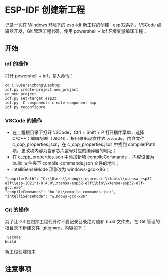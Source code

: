 # ESP-IDF 创建新工程

记录一次在 Windows 环境下的 esp-idf 新工程的创建：esp32系列，VSCode 编辑器开发，Git 管理工程代码，使用 powershell + idf 环境变量编译工程；

## 开始
### idf 的操作

打开 powershell + idf，输入命令：

```
cd C:\Users\zhong\Desktop
idf.py create-project new_project
cd new_project
idf.py set-target esp32
idf.py -C components create-component bsp
idf.py reconfigure
```

### VSCode 的操作
* 在工程根目录下打开 VSCode，Ctrl + Shift + P 打开插件菜单，选择 C/C++：编辑配置（JSON），根目录出现文件夹 .vscode，内含文件 c_cpp_properties.json，在 c_cpp_properties.json 中找到 compilerPath 项，更改项内容为当前芯片型号对应的编译器的地址；
* 在 c_cpp_properties.json 中添加新项 compileCommands ，内容设置为 build 文件夹下 compile_commands.json 文件的地址；
* intelliSenseMode 项修改为 windows-gcc-x86：

```
"compilerPath": "C:\\Users\\zhong\\.espressif\\tools\\xtensa-esp32-elf\\esp-2021r1-8.4.0\\xtensa-esp32-elf\\bin\\xtensa-esp32-elf-gcc.exe",
"compileCommands": "build\\compile_commands.json",
"intelliSenseMode": "windows-gcc-x86"
```

### Git 的操作

为了让 Git 在跟踪工程代码时不要记录目录绝对值和 build 文件夹，在 Git 管理的根目录下新建文件 .gitignore，内容如下：

```
.vscode
build
```

新工程创建结束

## 注意事项

